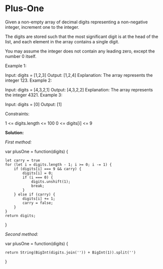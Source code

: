 # Plus-One
Given a non-empty array of decimal digits representing a non-negative integer, increment one to the integer.

The digits are stored such that the most significant digit is at the head of the list, and each element in the array contains a single digit.

You may assume the integer does not contain any leading zero, except the number 0 itself.

 

Example 1:

Input: digits = [1,2,3]
Output: [1,2,4]
Explanation: The array represents the integer 123.
Example 2:

Input: digits = [4,3,2,1]
Output: [4,3,2,2]
Explanation: The array represents the integer 4321.
Example 3:

Input: digits = [0]
Output: [1]
 

Constraints:

1 <= digits.length <= 100
0 <= digits[i] <= 9


**Solution:**

_First method:_

var plusOne = function(digits) {

    let carry = true
    for (let i = digits.length - 1; i >= 0; i -= 1) {
        if (digits[i] === 9 && carry) {
            digits[i] = 0;
            if (i === 0) {
                digits.unshift(1);
                break;
            }
        } else if (carry) {
            digits[i] += 1;
            carry = false;
        }
    }
    return digits;
}


_Second method:_

var plusOne = function(digits) {

    return String(BigInt(digits.join('')) + BigInt(1)).split('')
}

